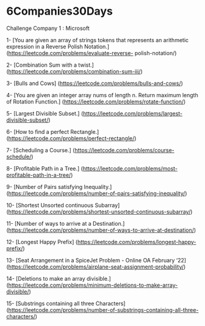 # 6Companies30Days
Challenge Company 1 : Microsoft 

1- [You are given an array of strings tokens that represents an arithmetic expression in a Reverse Polish Notation.] (https://leetcode.com/problems/evaluate-reverse-   polish-notation/)

2- [Combination Sum with a twist.] (https://leetcode.com/problems/combination-sum-iii/)

3- [Bulls and Cows] (https://leetcode.com/problems/bulls-and-cows/)

4- [You are given an integer array nums of length n. Return maximum length of Rotation Function.] (https://leetcode.com/problems/rotate-function/)

5- [Largest Divisible Subset.] (https://leetcode.com/problems/largest-divisible-subset/)

6- [How to find a perfect Rectangle.] (https://leetcode.com/problems/perfect-rectangle/)

7- [Scheduling a Course.] (https://leetcode.com/problems/course-schedule/)

8- [Profitable Path in a Tree.] (https://leetcode.com/problems/most-profitable-path-in-a-tree/)

9- [Number of Pairs satisfying Inequality.] (https://leetcode.com/problems/number-of-pairs-satisfying-inequality/)

10- [Shortest Unsorted continuous Subarray] (https://leetcode.com/problems/shortest-unsorted-continuous-subarray/)

11- [Number of ways to arrive at a Destination.] (https://leetcode.com/problems/number-of-ways-to-arrive-at-destination/)

12- [Longest Happy Prefix] (https://leetcode.com/problems/longest-happy-prefix/)

13- [Seat Arrangement in a SpiceJet Problem - Online OA February ‘22] (https://leetcode.com/problems/airplane-seat-assignment-probability/)

14- [Deletions to make an array divisible.] (https://leetcode.com/problems/minimum-deletions-to-make-array-divisible/)

15- [Substrings containing all three Characters] (https://leetcode.com/problems/number-of-substrings-containing-all-three-characters/)

